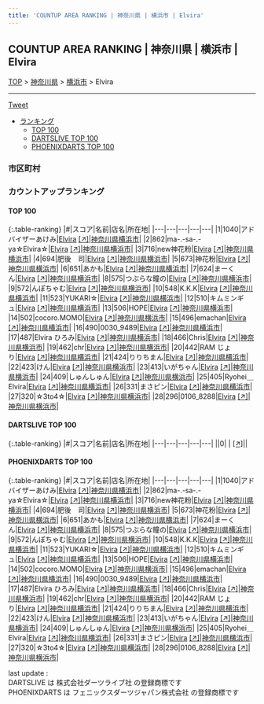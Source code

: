 ```yaml
---
title: 'COUNTUP AREA RANKING | 神奈川県 | 横浜市 | Elvira'
---
```

## COUNTUP AREA RANKING | 神奈川県 | 横浜市 | Elvira

[TOP](/darts/rank/) > [神奈川県](/darts/rank/神奈川県/) > [横浜市](/darts/rank/神奈川県/横浜市/) > Elvira

___

<a href="https://twitter.com/share?ref_src=twsrc%5Etfw" data-text="COUNTUP AREA RANKING | 神奈川県横浜市Elvira" class="twitter-share-button" data-hashtags="DARTSLIVE,PHOENIXDARTS,darts,ダーツ" data-show-count="false">Tweet</a>

* [ランキング](#カウントアップランキング)
    * [TOP 100](#top-100)
    * [DARTSLIVE TOP 100](#dartslive-top-100)
    * [PHOENIXDARTS TOP 100](#phoenixdarts-top-100)

### 市区町村

<ul>

</ul>

### カウントアップランキング

#### TOP 100



{:.table-ranking}
|#|スコア|名前|店名|所在地|
|---|---|---|---|---|
|1|1040|<span class="rank-name-pd">アドバイザーあけみ</span>|<a href="/darts/rank/shops/80402.html">Elvira</a> <a href="https://vs.phoenixdarts.com/jp/shop/shopDetailInfo/s_80402?s_seq=80402">[↗]</a>|<a href="/darts/rank/神奈川県/横浜市">神奈川県横浜市</a>|
|2|862|<span class="rank-name-pd">ma-.-sa-.-ya☆Elvira☆</span>|<a href="/darts/rank/shops/80402.html">Elvira</a> <a href="https://vs.phoenixdarts.com/jp/shop/shopDetailInfo/s_80402?s_seq=80402">[↗]</a>|<a href="/darts/rank/神奈川県/横浜市">神奈川県横浜市</a>|
|3|716|<span class="rank-name-pd">new神花粉</span>|<a href="/darts/rank/shops/80402.html">Elvira</a> <a href="https://vs.phoenixdarts.com/jp/shop/shopDetailInfo/s_80402?s_seq=80402">[↗]</a>|<a href="/darts/rank/神奈川県/横浜市">神奈川県横浜市</a>|
|4|694|<span class="rank-name-pd">肥後　司</span>|<a href="/darts/rank/shops/80402.html">Elvira</a> <a href="https://vs.phoenixdarts.com/jp/shop/shopDetailInfo/s_80402?s_seq=80402">[↗]</a>|<a href="/darts/rank/神奈川県/横浜市">神奈川県横浜市</a>|
|5|673|<span class="rank-name-pd">神花粉</span>|<a href="/darts/rank/shops/80402.html">Elvira</a> <a href="https://vs.phoenixdarts.com/jp/shop/shopDetailInfo/s_80402?s_seq=80402">[↗]</a>|<a href="/darts/rank/神奈川県/横浜市">神奈川県横浜市</a>|
|6|651|<span class="rank-name-pd">あかも</span>|<a href="/darts/rank/shops/80402.html">Elvira</a> <a href="https://vs.phoenixdarts.com/jp/shop/shopDetailInfo/s_80402?s_seq=80402">[↗]</a>|<a href="/darts/rank/神奈川県/横浜市">神奈川県横浜市</a>|
|7|624|<span class="rank-name-pd">まーくん</span>|<a href="/darts/rank/shops/80402.html">Elvira</a> <a href="https://vs.phoenixdarts.com/jp/shop/shopDetailInfo/s_80402?s_seq=80402">[↗]</a>|<a href="/darts/rank/神奈川県/横浜市">神奈川県横浜市</a>|
|8|575|<span class="rank-name-pd">つぶらな瞳の</span>|<a href="/darts/rank/shops/80402.html">Elvira</a> <a href="https://vs.phoenixdarts.com/jp/shop/shopDetailInfo/s_80402?s_seq=80402">[↗]</a>|<a href="/darts/rank/神奈川県/横浜市">神奈川県横浜市</a>|
|9|572|<span class="rank-name-pd">んぽちゃむ</span>|<a href="/darts/rank/shops/80402.html">Elvira</a> <a href="https://vs.phoenixdarts.com/jp/shop/shopDetailInfo/s_80402?s_seq=80402">[↗]</a>|<a href="/darts/rank/神奈川県/横浜市">神奈川県横浜市</a>|
|10|548|<span class="rank-name-pd">K.K.K</span>|<a href="/darts/rank/shops/80402.html">Elvira</a> <a href="https://vs.phoenixdarts.com/jp/shop/shopDetailInfo/s_80402?s_seq=80402">[↗]</a>|<a href="/darts/rank/神奈川県/横浜市">神奈川県横浜市</a>|
|11|523|<span class="rank-name-pd">YUKARI☆</span>|<a href="/darts/rank/shops/80402.html">Elvira</a> <a href="https://vs.phoenixdarts.com/jp/shop/shopDetailInfo/s_80402?s_seq=80402">[↗]</a>|<a href="/darts/rank/神奈川県/横浜市">神奈川県横浜市</a>|
|12|510|<span class="rank-name-pd">キムミンギュ</span>|<a href="/darts/rank/shops/80402.html">Elvira</a> <a href="https://vs.phoenixdarts.com/jp/shop/shopDetailInfo/s_80402?s_seq=80402">[↗]</a>|<a href="/darts/rank/神奈川県/横浜市">神奈川県横浜市</a>|
|13|506|<span class="rank-name-pd">HOPE</span>|<a href="/darts/rank/shops/80402.html">Elvira</a> <a href="https://vs.phoenixdarts.com/jp/shop/shopDetailInfo/s_80402?s_seq=80402">[↗]</a>|<a href="/darts/rank/神奈川県/横浜市">神奈川県横浜市</a>|
|14|502|<span class="rank-name-pd">cocoro.MOMO</span>|<a href="/darts/rank/shops/80402.html">Elvira</a> <a href="https://vs.phoenixdarts.com/jp/shop/shopDetailInfo/s_80402?s_seq=80402">[↗]</a>|<a href="/darts/rank/神奈川県/横浜市">神奈川県横浜市</a>|
|15|496|<span class="rank-name-pd">emachan</span>|<a href="/darts/rank/shops/80402.html">Elvira</a> <a href="https://vs.phoenixdarts.com/jp/shop/shopDetailInfo/s_80402?s_seq=80402">[↗]</a>|<a href="/darts/rank/神奈川県/横浜市">神奈川県横浜市</a>|
|16|490|<span class="rank-name-pd">0030_9489</span>|<a href="/darts/rank/shops/80402.html">Elvira</a> <a href="https://vs.phoenixdarts.com/jp/shop/shopDetailInfo/s_80402?s_seq=80402">[↗]</a>|<a href="/darts/rank/神奈川県/横浜市">神奈川県横浜市</a>|
|17|487|<span class="rank-name-pd">Elvira ひろみ</span>|<a href="/darts/rank/shops/80402.html">Elvira</a> <a href="https://vs.phoenixdarts.com/jp/shop/shopDetailInfo/s_80402?s_seq=80402">[↗]</a>|<a href="/darts/rank/神奈川県/横浜市">神奈川県横浜市</a>|
|18|466|<span class="rank-name-pd">Chris</span>|<a href="/darts/rank/shops/80402.html">Elvira</a> <a href="https://vs.phoenixdarts.com/jp/shop/shopDetailInfo/s_80402?s_seq=80402">[↗]</a>|<a href="/darts/rank/神奈川県/横浜市">神奈川県横浜市</a>|
|19|462|<span class="rank-name-pd">chr</span>|<a href="/darts/rank/shops/80402.html">Elvira</a> <a href="https://vs.phoenixdarts.com/jp/shop/shopDetailInfo/s_80402?s_seq=80402">[↗]</a>|<a href="/darts/rank/神奈川県/横浜市">神奈川県横浜市</a>|
|20|442|<span class="rank-name-pd">RAM じょり</span>|<a href="/darts/rank/shops/80402.html">Elvira</a> <a href="https://vs.phoenixdarts.com/jp/shop/shopDetailInfo/s_80402?s_seq=80402">[↗]</a>|<a href="/darts/rank/神奈川県/横浜市">神奈川県横浜市</a>|
|21|424|<span class="rank-name-pd">りりちまん</span>|<a href="/darts/rank/shops/80402.html">Elvira</a> <a href="https://vs.phoenixdarts.com/jp/shop/shopDetailInfo/s_80402?s_seq=80402">[↗]</a>|<a href="/darts/rank/神奈川県/横浜市">神奈川県横浜市</a>|
|22|423|<span class="rank-name-pd">けん</span>|<a href="/darts/rank/shops/80402.html">Elvira</a> <a href="https://vs.phoenixdarts.com/jp/shop/shopDetailInfo/s_80402?s_seq=80402">[↗]</a>|<a href="/darts/rank/神奈川県/横浜市">神奈川県横浜市</a>|
|23|413|<span class="rank-name-pd">いがちゃん</span>|<a href="/darts/rank/shops/80402.html">Elvira</a> <a href="https://vs.phoenixdarts.com/jp/shop/shopDetailInfo/s_80402?s_seq=80402">[↗]</a>|<a href="/darts/rank/神奈川県/横浜市">神奈川県横浜市</a>|
|24|409|<span class="rank-name-pd">しゅんしゅん</span>|<a href="/darts/rank/shops/80402.html">Elvira</a> <a href="https://vs.phoenixdarts.com/jp/shop/shopDetailInfo/s_80402?s_seq=80402">[↗]</a>|<a href="/darts/rank/神奈川県/横浜市">神奈川県横浜市</a>|
|25|405|<span class="rank-name-pd">Ryohei＿Elvira</span>|<a href="/darts/rank/shops/80402.html">Elvira</a> <a href="https://vs.phoenixdarts.com/jp/shop/shopDetailInfo/s_80402?s_seq=80402">[↗]</a>|<a href="/darts/rank/神奈川県/横浜市">神奈川県横浜市</a>|
|26|331|<span class="rank-name-pd">まさピン</span>|<a href="/darts/rank/shops/80402.html">Elvira</a> <a href="https://vs.phoenixdarts.com/jp/shop/shopDetailInfo/s_80402?s_seq=80402">[↗]</a>|<a href="/darts/rank/神奈川県/横浜市">神奈川県横浜市</a>|
|27|320|<span class="rank-name-pd">☆3to4☆</span>|<a href="/darts/rank/shops/80402.html">Elvira</a> <a href="https://vs.phoenixdarts.com/jp/shop/shopDetailInfo/s_80402?s_seq=80402">[↗]</a>|<a href="/darts/rank/神奈川県/横浜市">神奈川県横浜市</a>|
|28|296|<span class="rank-name-pd">0106_8288</span>|<a href="/darts/rank/shops/80402.html">Elvira</a> <a href="https://vs.phoenixdarts.com/jp/shop/shopDetailInfo/s_80402?s_seq=80402">[↗]</a>|<a href="/darts/rank/神奈川県/横浜市">神奈川県横浜市</a>|


#### DARTSLIVE TOP 100



{:.table-ranking}
|#|スコア|名前|店名|所在地|
|---|---|---|---|---|
||0|<span class="rank-name-dl"> </span>|<a href="/darts/rank/shops/.html"></a> <a href="">[↗]</a>|<a href="/darts/rank//"></a>|


#### PHOENIXDARTS TOP 100



{:.table-ranking}
|#|スコア|名前|店名|所在地|
|---|---|---|---|---|
|1|1040|<span class="rank-name-pd">アドバイザーあけみ</span>|<a href="/darts/rank/shops/80402.html">Elvira</a> <a href="https://vs.phoenixdarts.com/jp/shop/shopDetailInfo/s_80402?s_seq=80402">[↗]</a>|<a href="/darts/rank/神奈川県/横浜市">神奈川県横浜市</a>|
|2|862|<span class="rank-name-pd">ma-.-sa-.-ya☆Elvira☆</span>|<a href="/darts/rank/shops/80402.html">Elvira</a> <a href="https://vs.phoenixdarts.com/jp/shop/shopDetailInfo/s_80402?s_seq=80402">[↗]</a>|<a href="/darts/rank/神奈川県/横浜市">神奈川県横浜市</a>|
|3|716|<span class="rank-name-pd">new神花粉</span>|<a href="/darts/rank/shops/80402.html">Elvira</a> <a href="https://vs.phoenixdarts.com/jp/shop/shopDetailInfo/s_80402?s_seq=80402">[↗]</a>|<a href="/darts/rank/神奈川県/横浜市">神奈川県横浜市</a>|
|4|694|<span class="rank-name-pd">肥後　司</span>|<a href="/darts/rank/shops/80402.html">Elvira</a> <a href="https://vs.phoenixdarts.com/jp/shop/shopDetailInfo/s_80402?s_seq=80402">[↗]</a>|<a href="/darts/rank/神奈川県/横浜市">神奈川県横浜市</a>|
|5|673|<span class="rank-name-pd">神花粉</span>|<a href="/darts/rank/shops/80402.html">Elvira</a> <a href="https://vs.phoenixdarts.com/jp/shop/shopDetailInfo/s_80402?s_seq=80402">[↗]</a>|<a href="/darts/rank/神奈川県/横浜市">神奈川県横浜市</a>|
|6|651|<span class="rank-name-pd">あかも</span>|<a href="/darts/rank/shops/80402.html">Elvira</a> <a href="https://vs.phoenixdarts.com/jp/shop/shopDetailInfo/s_80402?s_seq=80402">[↗]</a>|<a href="/darts/rank/神奈川県/横浜市">神奈川県横浜市</a>|
|7|624|<span class="rank-name-pd">まーくん</span>|<a href="/darts/rank/shops/80402.html">Elvira</a> <a href="https://vs.phoenixdarts.com/jp/shop/shopDetailInfo/s_80402?s_seq=80402">[↗]</a>|<a href="/darts/rank/神奈川県/横浜市">神奈川県横浜市</a>|
|8|575|<span class="rank-name-pd">つぶらな瞳の</span>|<a href="/darts/rank/shops/80402.html">Elvira</a> <a href="https://vs.phoenixdarts.com/jp/shop/shopDetailInfo/s_80402?s_seq=80402">[↗]</a>|<a href="/darts/rank/神奈川県/横浜市">神奈川県横浜市</a>|
|9|572|<span class="rank-name-pd">んぽちゃむ</span>|<a href="/darts/rank/shops/80402.html">Elvira</a> <a href="https://vs.phoenixdarts.com/jp/shop/shopDetailInfo/s_80402?s_seq=80402">[↗]</a>|<a href="/darts/rank/神奈川県/横浜市">神奈川県横浜市</a>|
|10|548|<span class="rank-name-pd">K.K.K</span>|<a href="/darts/rank/shops/80402.html">Elvira</a> <a href="https://vs.phoenixdarts.com/jp/shop/shopDetailInfo/s_80402?s_seq=80402">[↗]</a>|<a href="/darts/rank/神奈川県/横浜市">神奈川県横浜市</a>|
|11|523|<span class="rank-name-pd">YUKARI☆</span>|<a href="/darts/rank/shops/80402.html">Elvira</a> <a href="https://vs.phoenixdarts.com/jp/shop/shopDetailInfo/s_80402?s_seq=80402">[↗]</a>|<a href="/darts/rank/神奈川県/横浜市">神奈川県横浜市</a>|
|12|510|<span class="rank-name-pd">キムミンギュ</span>|<a href="/darts/rank/shops/80402.html">Elvira</a> <a href="https://vs.phoenixdarts.com/jp/shop/shopDetailInfo/s_80402?s_seq=80402">[↗]</a>|<a href="/darts/rank/神奈川県/横浜市">神奈川県横浜市</a>|
|13|506|<span class="rank-name-pd">HOPE</span>|<a href="/darts/rank/shops/80402.html">Elvira</a> <a href="https://vs.phoenixdarts.com/jp/shop/shopDetailInfo/s_80402?s_seq=80402">[↗]</a>|<a href="/darts/rank/神奈川県/横浜市">神奈川県横浜市</a>|
|14|502|<span class="rank-name-pd">cocoro.MOMO</span>|<a href="/darts/rank/shops/80402.html">Elvira</a> <a href="https://vs.phoenixdarts.com/jp/shop/shopDetailInfo/s_80402?s_seq=80402">[↗]</a>|<a href="/darts/rank/神奈川県/横浜市">神奈川県横浜市</a>|
|15|496|<span class="rank-name-pd">emachan</span>|<a href="/darts/rank/shops/80402.html">Elvira</a> <a href="https://vs.phoenixdarts.com/jp/shop/shopDetailInfo/s_80402?s_seq=80402">[↗]</a>|<a href="/darts/rank/神奈川県/横浜市">神奈川県横浜市</a>|
|16|490|<span class="rank-name-pd">0030_9489</span>|<a href="/darts/rank/shops/80402.html">Elvira</a> <a href="https://vs.phoenixdarts.com/jp/shop/shopDetailInfo/s_80402?s_seq=80402">[↗]</a>|<a href="/darts/rank/神奈川県/横浜市">神奈川県横浜市</a>|
|17|487|<span class="rank-name-pd">Elvira ひろみ</span>|<a href="/darts/rank/shops/80402.html">Elvira</a> <a href="https://vs.phoenixdarts.com/jp/shop/shopDetailInfo/s_80402?s_seq=80402">[↗]</a>|<a href="/darts/rank/神奈川県/横浜市">神奈川県横浜市</a>|
|18|466|<span class="rank-name-pd">Chris</span>|<a href="/darts/rank/shops/80402.html">Elvira</a> <a href="https://vs.phoenixdarts.com/jp/shop/shopDetailInfo/s_80402?s_seq=80402">[↗]</a>|<a href="/darts/rank/神奈川県/横浜市">神奈川県横浜市</a>|
|19|462|<span class="rank-name-pd">chr</span>|<a href="/darts/rank/shops/80402.html">Elvira</a> <a href="https://vs.phoenixdarts.com/jp/shop/shopDetailInfo/s_80402?s_seq=80402">[↗]</a>|<a href="/darts/rank/神奈川県/横浜市">神奈川県横浜市</a>|
|20|442|<span class="rank-name-pd">RAM じょり</span>|<a href="/darts/rank/shops/80402.html">Elvira</a> <a href="https://vs.phoenixdarts.com/jp/shop/shopDetailInfo/s_80402?s_seq=80402">[↗]</a>|<a href="/darts/rank/神奈川県/横浜市">神奈川県横浜市</a>|
|21|424|<span class="rank-name-pd">りりちまん</span>|<a href="/darts/rank/shops/80402.html">Elvira</a> <a href="https://vs.phoenixdarts.com/jp/shop/shopDetailInfo/s_80402?s_seq=80402">[↗]</a>|<a href="/darts/rank/神奈川県/横浜市">神奈川県横浜市</a>|
|22|423|<span class="rank-name-pd">けん</span>|<a href="/darts/rank/shops/80402.html">Elvira</a> <a href="https://vs.phoenixdarts.com/jp/shop/shopDetailInfo/s_80402?s_seq=80402">[↗]</a>|<a href="/darts/rank/神奈川県/横浜市">神奈川県横浜市</a>|
|23|413|<span class="rank-name-pd">いがちゃん</span>|<a href="/darts/rank/shops/80402.html">Elvira</a> <a href="https://vs.phoenixdarts.com/jp/shop/shopDetailInfo/s_80402?s_seq=80402">[↗]</a>|<a href="/darts/rank/神奈川県/横浜市">神奈川県横浜市</a>|
|24|409|<span class="rank-name-pd">しゅんしゅん</span>|<a href="/darts/rank/shops/80402.html">Elvira</a> <a href="https://vs.phoenixdarts.com/jp/shop/shopDetailInfo/s_80402?s_seq=80402">[↗]</a>|<a href="/darts/rank/神奈川県/横浜市">神奈川県横浜市</a>|
|25|405|<span class="rank-name-pd">Ryohei＿Elvira</span>|<a href="/darts/rank/shops/80402.html">Elvira</a> <a href="https://vs.phoenixdarts.com/jp/shop/shopDetailInfo/s_80402?s_seq=80402">[↗]</a>|<a href="/darts/rank/神奈川県/横浜市">神奈川県横浜市</a>|
|26|331|<span class="rank-name-pd">まさピン</span>|<a href="/darts/rank/shops/80402.html">Elvira</a> <a href="https://vs.phoenixdarts.com/jp/shop/shopDetailInfo/s_80402?s_seq=80402">[↗]</a>|<a href="/darts/rank/神奈川県/横浜市">神奈川県横浜市</a>|
|27|320|<span class="rank-name-pd">☆3to4☆</span>|<a href="/darts/rank/shops/80402.html">Elvira</a> <a href="https://vs.phoenixdarts.com/jp/shop/shopDetailInfo/s_80402?s_seq=80402">[↗]</a>|<a href="/darts/rank/神奈川県/横浜市">神奈川県横浜市</a>|
|28|296|<span class="rank-name-pd">0106_8288</span>|<a href="/darts/rank/shops/80402.html">Elvira</a> <a href="https://vs.phoenixdarts.com/jp/shop/shopDetailInfo/s_80402?s_seq=80402">[↗]</a>|<a href="/darts/rank/神奈川県/横浜市">神奈川県横浜市</a>|


<div class="footer border-top border-gray-light mt-5 pt-3 text-right text-gray">
    last update : <span style="font-weight: italic" id="foot_last_modified"></span><br />
    DARTSLIVE は 株式会社ダーツライブ社 の登録商標です<br />
    PHOENIXDARTS は フェニックスダーツジャパン株式会社 の登録商標です<br />
</div>

<script src="https://cdnjs.cloudflare.com/ajax/libs/jquery.tablesorter/2.31.3/js/jquery.tablesorter.min.js" integrity="sha512-qzgd5cYSZcosqpzpn7zF2ZId8f/8CHmFKZ8j7mU4OUXTNRd5g+ZHBPsgKEwoqxCtdQvExE5LprwwPAgoicguNg==" crossorigin="anonymous" referrerpolicy="no-referrer"></script>
<link rel="stylesheet" href="https://cdnjs.cloudflare.com/ajax/libs/jquery.tablesorter/2.31.3/css/theme.default.min.css" integrity="sha512-wghhOJkjQX0Lh3NSWvNKeZ0ZpNn+SPVXX1Qyc9OCaogADktxrBiBdKGDoqVUOyhStvMBmJQ8ZdMHiR3wuEq8+w==" crossorigin="anonymous" referrerpolicy="no-referrer" />
<script>
$(function() {
    $(".table-ranking").tablesorter({sortList:[[0, 0]]});
    $("#foot_last_modified").text(formatDate(new Date(document.lastModified), 'yyyy-MM-dd HH:mm:ss'));
});
</script>

<script async src="https://platform.twitter.com/widgets.js" charset="utf-8"></script>